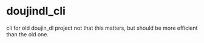 # doujindl_cli

cli for old doujin_dl project
not that this matters, but should be more efficient than the old one.
